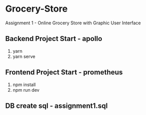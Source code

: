 # Grocery-Store
Assignment 1 - Online Grocery Store with Graphic User Interface

## Backend Project Start - apollo
1. yarn
2. yarn serve

## Frontend Project Start - prometheus
1. npm install
2. npm run dev

## DB create sql - assignment1.sql